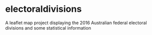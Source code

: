 # electoraldivisions
A leaflet map project displaying the 2016 Australian federal electoral divisions and some statistical information
